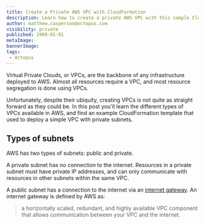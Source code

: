 ```yaml
---
title: Create a Private AWS VPC with CloudFormation
description: Learn how to create a private AWS VPC with this sample CloudFormation template
author: matthew.casperson@octopus.com
visibility: private
published: 2999-01-01
metaImage: 
bannerImage: 
tags:
 - Octopus
---
```


Virtual Private Clouds, or VPCs, are the backbone of any infrastructure deployed to AWS. Almost all resources require a VPC, and most resource segregation is done using VPCs.

Unfortunately, despite their ubiquity, creating VPCs is not quite as straight forward as they could be. In this post you'll learn the different types of VPCs available in AWS, and find an example CloudFormation template that used to deploy a simple VPC with private subnets.

## Types of subnets

AWS has two types of subnets: public and private.

A private subnet has no connection to the internet. Resources in a private subnet must have private IP addresses, and can only communicate with resources in other subnets within the same VPC.

A public subnet has a connection to the internet via an [internet gateway](https://docs.aws.amazon.com/vpc/latest/userguide/VPC_Internet_Gateway.html). An internet gateway is defined by AWS as:

> a horizontally scaled, redundant, and highly available VPC component that allows communication between your VPC and the internet. 



